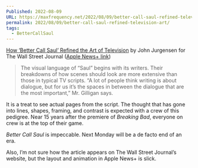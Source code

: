 ```yaml
---
Published: 2022-08-09
URL: https://maxfrequency.net/2022/08/09/better-call-saul-refined-television-art/
permalink: 2022/08/09/better-call-saul-refined-television-art/
tags:
  - BetterCallSaul
---
```

[How ‘Better Call Saul’ Refined the Art of Television](https://www.wsj.com/articles/better-call-saul-refined-television-11659720932) by John Jurgensen for The Wall Street Journal ([Apple News+ link](https://apple.news/A0daMc24YS4Kw7fCouLr6VQ))

> The visual language of “Saul” begins with its writers. Their breakdowns of how scenes should look are more extensive than those in typical TV scripts. “A lot of people think writing is about dialogue, but for us it’s the spaces in between the dialogue that are the most important,” Mr. Gilligan says.

It is a treat to see actual pages from the script. The thought that has gone into lines, shapes, framing, and contrast is expected with a crew of this pedigree. Near 15 years after the premiere of *Breaking Bad*, everyone on crew is at the top of their game.

*Better Call Saul* is impeccable. Next Monday will be a de facto end of an era.

Also, I’m not sure how the article appears on The Wall Street Journal’s website, but the layout and animation in Apple News+ is slick.